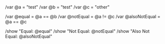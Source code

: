 /var @a = "test"
/var @b = "test"
/var @c = "other"

/var @equal = @a == @b
/var @notEqual = @a != @c
/var @alsoNotEqual = @a == @c

/show "Equal: @equal"
/show "Not Equal: @notEqual"
/show "Also Not Equal: @alsoNotEqual"